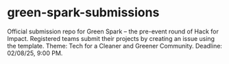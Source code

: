 # green-spark-submissions
Official submission repo for Green Spark – the pre-event round of Hack for Impact. Registered teams submit their projects by creating an issue using the template. Theme: Tech for a Cleaner and Greener Community. Deadline: 02/08/25, 9:00 PM.
